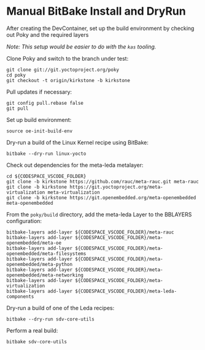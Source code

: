 # Manual BitBake Install and DryRun

After creating the DevContainer, set up the build environment by checking out Poky and the required layers

*Note: This setup would be easier to do with the `kas` tooling.*

Clone Poky and switch to the branch under test:

    git clone git://git.yoctoproject.org/poky
    cd poky
    git checkout -t origin/kirkstone -b kirkstone

Pull updates if necessary:

    git config pull.rebase false
    git pull

Set up build environment:

    source oe-init-build-env

Dry-run a build of the Linux Kernel recipe using BitBake:

    bitbake --dry-run linux-yocto

Check out dependencies for the meta-leda metalayer:

    cd ${CODESPACE_VSCODE_FOLDER}
    git clone -b kirkstone https://github.com/rauc/meta-rauc.git meta-rauc
    git clone -b kirkstone https://git.yoctoproject.org/meta-virtualization meta-virtualization
    git clone -b kirkstone https://git.openembedded.org/meta-openembedded meta-openembedded

From the `poky/build` directory, add the meta-leda Layer to the BBLAYERS configuration:

    bitbake-layers add-layer ${CODESPACE_VSCODE_FOLDER}/meta-rauc
    bitbake-layers add-layer ${CODESPACE_VSCODE_FOLDER}/meta-openembedded/meta-oe
    bitbake-layers add-layer ${CODESPACE_VSCODE_FOLDER}/meta-openembedded/meta-filesystems
    bitbake-layers add-layer ${CODESPACE_VSCODE_FOLDER}/meta-openembedded/meta-python
    bitbake-layers add-layer ${CODESPACE_VSCODE_FOLDER}/meta-openembedded/meta-networking
    bitbake-layers add-layer ${CODESPACE_VSCODE_FOLDER}/meta-virtualization
    bitbake-layers add-layer ${CODESPACE_VSCODE_FOLDER}/meta-leda-components

Dry-run a build of one of the Leda recipes:

    bitbake --dry-run sdv-core-utils

Perform a real build:

    bitbake sdv-core-utils
